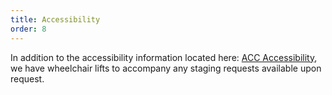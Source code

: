 ```yaml
---
title: Accessibility
order: 8
---
```


In addition to the accessibility information located here: [ACC Accessibility](https://www.austinconventioncenter.com/accessibility/), we have wheelchair lifts to accompany any staging requests available upon request.
